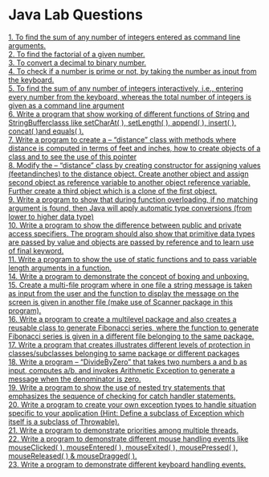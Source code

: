 # Java Lab Questions <br>
[1. To find the sum of any number of integers entered as command line arguments.](https://github.com/adityapapu/Java/blob/main/lab_questions/q1.java)<br>
[2. To find the factorial of a given number.](https://github.com/adityapapu/Java/blob/main/lab_questions/q2.java)<br> 
[3. To convert a decimal to binary number.](https://github.com/adityapapu/Java/blob/main/lab_questions/q3.java)<br>
[4. To check if a number is prime or not, by taking the number as input from the keyboard.](https://github.com/adityapapu/Java/blob/main/lab_questions/q4.java)<br>
[5. To find the sum of any number of integers interactively, i.e., entering every number from the
keyboard, whereas the total number of integers is given as a command line argument](https://github.com/adityapapu/Java/blob/main/lab_questions/q5.java)<br>
[6. Write a program that show working of different functions of String and StringBufferclasss
like setCharAt( ), setLength( ), append( ), insert( ), concat( )and equals( ).](https://github.com/adityapapu/Java/blob/main/lab_questions/q6.java)<br> 
[7. Write a program to create a – “distance” class with methods where distance is computed in
terms of feet and inches, how to create objects of a class and to see the use of this pointer](https://github.com/adityapapu/Java/blob/main/lab_questions/q7.java)<br> 
[8. Modify the – “distance” class by creating constructor for assigning values (feetandinches) to
the distance object. Create another object and assign second object as reference variable to
another object reference variable. Further create a third object which is a clone of the first
object.](https://github.com/adityapapu/Java/blob/main/lab_questions/q8.java)<br> 
[9. Write a program to show that during function overloading, if no matching argument is
found, then Java will apply automatic type conversions (from lower to higher data type)](https://github.com/adityapapu/Java/blob/main/lab_questions/q9.java)<br> 
[10. Write a program to show the difference between public and private access specifiers. The
program should also show that primitive data types are passed by value and objects are
passed by reference and to learn use of final keyword.](https://github.com/adityapapu/Java/blob/main/lab_questions/q10.java)<br> 
[11. Write a program to show the use of static functions and to pass variable length arguments
in a function.](https://github.com/adityapapu/Java/blob/main/lab_questions/q11.java)<br> 
[14. Write a program to demonstrate the concept of boxing and unboxing.](https://github.com/adityapapu/Java/blob/main/lab_questions/q14.java)<br>
[15. Create a multi-file program where in one file a string message is taken as input from the user
and the function to display the message on the screen is given in another file (make use of
Scanner package in this program).](https://github.com/adityapapu/Java/blob/main/lab_questions/q15.java)<br>
[16. Write a program to create a multilevel package and also creates a reusable class to
generate Fibonacci series, where the function to generate Fibonacci series is given in a
different file belonging to the same package.](https://github.com/adityapapu/Java/blob/main/lab_questions/q16)<br> 
[17. Write a program that creates illustrates different levels of protection in
classes/subclasses belonging to same package or different packages](https://github.com/adityapapu/Java/blob/main/lab_questions/q17)<br> 
[18. Write a program – “DivideByZero” that takes two numbers a and b as input, computes a/b,
and invokes Arithmetic Exception to generate a message when the denominator is zero.](https://github.com/adityapapu/Java/blob/main/lab_questions/q18.java)<br> 
[19. Write a program to show the use of nested try statements that emphasizes the sequence of
checking for catch handler statements. ](https://github.com/adityapapu/Java/blob/main/lab_questions/q19.java)<br>
[20. Write a program to create your own exception types to handle situation specific to your
application (Hint: Define a subclass of Exception which itself is a subclass of Throwable).](https://github.com/adityapapu/Java/blob/main/lab_questions/q20.java)<br>
[21. Write a program to demonstrate priorities among multiple threads.](https://github.com/adityapapu/Java/blob/main/lab_questions/q21.java)<br>
[22. Write a program to demonstrate different mouse handling events like mouseClicked( ),
mouseEntered( ), mouseExited( ), mousePressed( ), mouseReleased( ) & mouseDragged( ).](https://github.com/adityapapu/Java/blob/main/lab_questions/q22.java)<br>
[23. Write a program to demonstrate different keyboard handling events.](https://github.com/adityapapu/Java/blob/main/lab_questions/q23.java)<br> 
